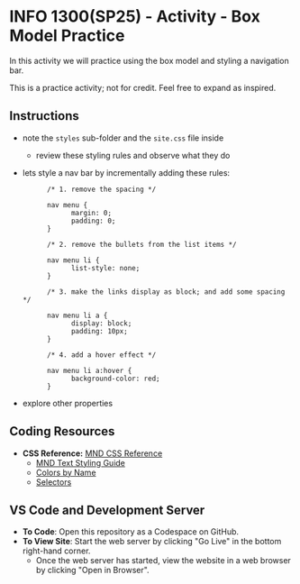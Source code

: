 # INFO 1300(SP25) - Activity - Box Model Practice

In this activity we will practice using the box model and styling a navigation bar.

This is a practice activity; not for credit. Feel free to expand as inspired.

## Instructions 

- note the `styles` sub-folder and the `site.css` file inside
  - review these styling rules and observe what they do 
  
- lets style a nav bar by incrementally adding these rules:
            
            /* 1. remove the spacing */

            nav menu {
                  margin: 0;
                  padding: 0;
            }
            
            /* 2. remove the bullets from the list items */

            nav menu li {
                  list-style: none;
            }
            
            /* 3. make the links display as block; and add some spacing */

            nav menu li a {
                  display: block;
                  padding: 10px;
            }
            
            /* 4. add a hover effect */

            nav menu li a:hover {
                  background-color: red;
            }

- explore other properties
  

## Coding Resources

- **CSS Reference:** [MND CSS Reference](https://developer.mozilla.org/en-US/docs/Web/CSS/Reference)
  - [MND Text Styling Guide](https://developer.mozilla.org/en-US/docs/Learn_web_development/Core/Text_styling/Fundamentals)
  - [Colors by Name](https://developer.mozilla.org/en-US/docs/Web/CSS/named-color)
  - [Selectors](https://developer.mozilla.org/en-US/docs/Web/HTML/Element/picture)
  
## VS Code and Development Server

- **To Code**: Open this repository as a Codespace on GitHub.
- **To View Site**: Start the web server by clicking "Go Live" in the bottom right-hand corner.
  - Once the web server has started, view the website in a web browser by clicking "Open in Browser".
